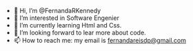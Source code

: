 - 👋 Hi, I’m @FernandaRKennedy
- 👀 I’m interested in Software Engenier 
- 🌱 I’m currently learning Html and Css. 
- 💞️ I’m looking forward to lear more about code.
- 📫 How to reach me: my email is fernandareisdp@gmail.com

<!---
FernandaRKennedy/FernandaRKennedy is a ✨ special ✨ repository because its `README.md` (this file) appears on your GitHub profile.
You can click the Preview link to take a look at your changes.
--->
